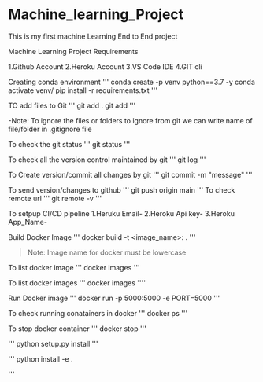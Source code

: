 # Machine_learning_Project
This is my first machine Learning End to End project

Machine Learning Project 
Requirements 

1.Github Account
2.Heroku Account
3.VS Code IDE
4.GIT cli 

Creating conda environment 
'''
conda create -p venv python==3.7 -y
conda activate venv/
pip install -r requirements.txt
'''

TO add files to Git 
'''
git add . 
git add <filename>
'''

-Note: To ignore the files or folders to ignore from git we can write name of file/folder in .gitignore file 

To check the git status
'''
git status 
'''

To check all the version control maintained by git
'''
git log 
'''

To Create version/commit all changes by git 
'''
git commit -m "message"
'''

To send version/changes to github 
'''
git push origin main
'''
To check remote url 
'''
git remote -v
'''

To setpup CI/CD pipeline 
1.Heruku Email-
2.Heroku Api key-
3.Heroku App_Name-

Build Docker Image 
'''
docker build -t <image_name>:<tagname> .
'''
>Note: Image name for docker must be lowercase 

To list docker image 
'''
docker images
'''

To list docker images 
'''
docker images
''''

Run Docker image 
'''
docker run -p 5000:5000 -e PORT=5000 
'''

To check running conatainers in docker 
'''
docker ps
'''

To stop docker container 
 '''
 docker stop <conatainer id>
 '''

 '''
 python setup.py install
 '''

 '''
 python install -e .
 
 '''